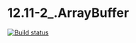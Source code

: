 # 12.11-2_.ArrayBuffer

[![Build status](https://ci.appveyor.com/api/projects/status/eeubo5c7tqyxe47e?svg=true)](https://ci.appveyor.com/project/Al101010/12-11-2-arraybuffer)
